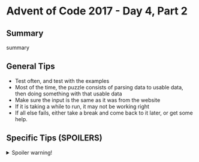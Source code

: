 # Advent of Code 2017 - Day 4, Part 2

## Summary
summary

## General Tips
- Test often, and test with the examples
- Most of the time, the puzzle consists of parsing data to usable data, then doing something with that usable data
- Make sure the input is the same as it was from the website
- If it is taking a while to run, it may not be working right
- If all else fails, either take a break and come back to it later, or get some help.

## Specific Tips (SPOILERS)
<details> <summary>Spoiler warning!</summary>

specific tips

</details>